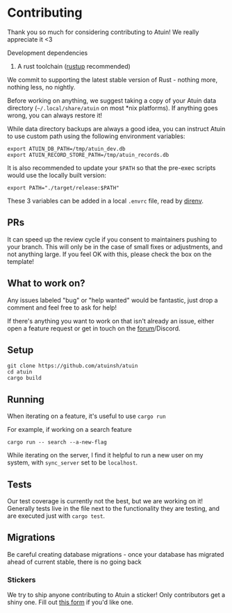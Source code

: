 # Contributing

Thank you so much for considering contributing to Atuin! We really appreciate it <3

Development dependencies

1. A rust toolchain ([rustup](https://rustup.rs) recommended)

We commit to supporting the latest stable version of Rust - nothing more, nothing less, no nightly.

Before working on anything, we suggest taking a copy of your Atuin data directory (`~/.local/share/atuin` on most \*nix platforms). If anything goes wrong, you can always restore it!

While data directory backups are always a good idea, you can instruct Atuin to use custom path using the following environment variables:

```shell
export ATUIN_DB_PATH=/tmp/atuin_dev.db
export ATUIN_RECORD_STORE_PATH=/tmp/atuin_records.db
```

It is also recommended to update your `$PATH` so that the pre-exec scripts would use the locally built version:

```shell
export PATH="./target/release:$PATH"
```

These 3 variables can be added in a local `.envrc` file, read by [direnv](https://direnv.net/).

## PRs 

It can speed up the review cycle if you consent to maintainers pushing to your branch. This will only be in the case of small fixes or adjustments, and not anything large. If you feel OK with this, please check the box on the template!

## What to work on?

Any issues labeled "bug" or "help wanted" would be fantastic, just drop a comment and feel free to ask for help!

If there's anything you want to work on that isn't already an issue, either open a feature request or get in touch on the [forum](https://forum.atuin.sh)/Discord. 

## Setup

```
git clone https://github.com/atuinsh/atuin
cd atuin
cargo build
```

## Running

When iterating on a feature, it's useful to use `cargo run`

For example, if working on a search feature

```
cargo run -- search --a-new-flag
```

While iterating on the server, I find it helpful to run a new user on my system, with `sync_server` set to be `localhost`.

## Tests

Our test coverage is currently not the best, but we are working on it! Generally tests live in the file next to the functionality they are testing, and are executed just with `cargo test`.


## Migrations

Be careful creating database migrations - once your database has migrated ahead of current stable, there is no going back

### Stickers

We try to ship anyone contributing to Atuin a sticker! Only contributors get a shiny one. Fill out [this form](https://notionforms.io/forms/contributors-stickers) if you'd like one.

